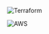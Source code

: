 ![Terraform](https://img.shields.io/badge/Terraform-7B42BC?style=for-the-badge&logo=terraform&logoColor=white)

![AWS](https://img.shields.io/badge/Amazon_AWS-232F3E?style=for-the-badge&logo=amazon-aws&logoColor=white)
